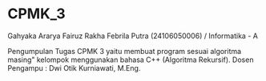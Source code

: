 # CPMK_3
Gahyaka Ararya Fairuz Rakha Febrila Putra (24106050006) / Informatika - A

Pengumpulan Tugas CPMK 3 yaitu membuat program sesuai algoritma masing" kelompok menggunakan bahasa C++ (Algoritma Rekursif).
Dosen Pengampu : Dwi Otik Kurniawati, M.Eng.
